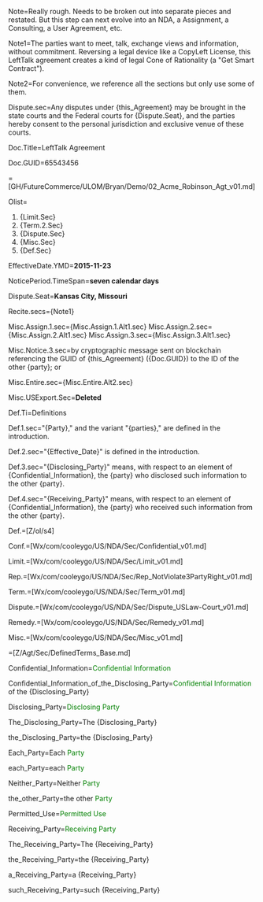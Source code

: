 Note=Really rough.  Needs to be broken out into separate pieces and restated.  But this step can next evolve into an NDA, a Assignment, a Consulting, a User Agreement, etc.

Note1=The parties want to meet, talk, exchange views and information, without commitment.  Reversing a legal device like a CopyLeft License, this LeftTalk agreement creates a kind of legal Cone of Rationality (a "Get Smart Contract").  

Note2=For convenience, we reference all the sections but only use some of them.

Dispute.sec=Any disputes under {this_Agreement} may be brought in the state courts and the Federal courts for {Dispute.Seat}, and the parties hereby consent to the personal jurisdiction and exclusive venue of these courts.

Doc.Title=LeftTalk Agreement

Doc.GUID=65543456

=[GH/FutureCommerce/ULOM/Bryan/Demo/02_Acme_Robinson_Agt_v01.md]

Olist=<ol><li>{Limit.Sec}<li>{Term.2.Sec}<li>{Dispute.Sec}<li>{Misc.Sec}<li>{Def.Sec}</ol>

EffectiveDate.YMD=<b>2015-11-23</b>

NoticePeriod.TimeSpan=<b>seven calendar days</b>

Dispute.Seat=<b>Kansas City, Missouri</b>

Recite.secs={Note1}

Misc.Assign.1.sec={Misc.Assign.1.Alt1.sec}
Misc.Assign.2.sec={Misc.Assign.2.Alt1.sec}
Misc.Assign.3.sec={Misc.Assign.3.Alt1.sec}

Misc.Notice.3.sec=by cryptographic message sent on blockchain referencing the GUID of {this_Agreement} ({Doc.GUID}) to the ID of the other {party}; or

Misc.Entire.sec={Misc.Entire.Alt2.sec}

Misc.USExport.Sec=<b>Deleted</b>

Def.Ti=Definitions

Def.1.sec="{Party}," and the variant "{parties}," are defined in the introduction.

Def.2.sec="{Effective_Date}" is defined in the introduction.

Def.3.sec="{Disclosing_Party}" means, with respect to an element of {Confidential_Information}, the {party} who disclosed such information to the other {party}.

Def.4.sec="{Receiving_Party}" means, with respect to an element of {Confidential_Information}, the {party} who received such information from the other {party}.

Def.=[Z/ol/s4]

Conf.=[Wx/com/cooleygo/US/NDA/Sec/Confidential_v01.md]

Limit.=[Wx/com/cooleygo/US/NDA/Sec/Limit_v01.md]

Rep.=[Wx/com/cooleygo/US/NDA/Sec/Rep_NotViolate3PartyRight_v01.md]

Term.=[Wx/com/cooleygo/US/NDA/Sec/Term_v01.md]

Dispute.=[Wx/com/cooleygo/US/NDA/Sec/Dispute_USLaw-Court_v01.md]

Remedy.=[Wx/com/cooleygo/US/NDA/Sec/Remedy_v01.md]

Misc.=[Wx/com/cooleygo/US/NDA/Sec/Misc_v01.md]


=[Z/Agt/Sec/DefinedTerms_Base.md]


Confidential_Information=<font color="green">Confidential Information</font>

Confidential_Information_of_the_Disclosing_Party=<font color="green">Confidential Information</font> of the {Disclosing_Party}

Disclosing_Party=<font color="green">Disclosing Party</font>

The_Disclosing_Party=The {Disclosing_Party}

the_Disclosing_Party=the {Disclosing_Party}

Each_Party=Each <font color="green">Party</font>

each_Party=each <font color="green">Party</font>

Neither_Party=Neither <font color="green">Party</font>

the_other_Party=the other <font color="green">Party</font>

Permitted_Use=<font color="green">Permitted Use</font>

Receiving_Party=<font color="green">Receiving Party</font>

The_Receiving_Party=The {Receiving_Party}

the_Receiving_Party=the {Receiving_Party}

a_Receiving_Party=a {Receiving_Party}

such_Receiving_Party=such {Receiving_Party}